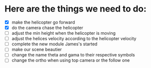 # Here are the things we need to do:

- [X] make the helicopter go forward
- [X] do the camera chase the helicopter
- [ ] adjust the min height when the helicopter is moving
- [ ] adjust the helices velocity according to the helicopter velocity
- [ ] complete the new module James's started
- [ ] make our scene beautier
- [ ] change the name theta and gama to their respective symbols
- [ ] change the ortho when using top camera or the follow one